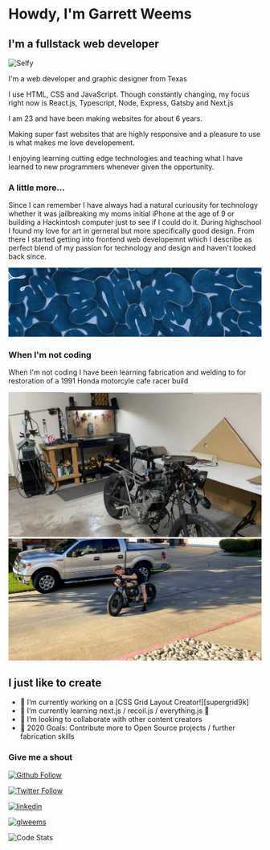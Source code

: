 # Howdy, I'm Garrett Weems

## I'm a fullstack web developer

![Selfy](./src/assets/selfy.png)

I'm a web developer and graphic designer from Texas

I use HTML, CSS and JavaScript. Though constantly changing, my focus right now is React.js, Typescript, Node, Express, Gatsby and Next.js

I am 23 and have been making websites for about 6 years.

Making super fast websites that are highly responsive and a pleasure to use is what makes me love developement.

I enjoying learning cutting edge technologies and teaching what I have learned to new programmers whenever given the opportunity.

### A little more...

Since I can remember I have always had a natural curiousity for technology whether it was jailbreaking my moms initial iPhone at the age of 9 or building a Hackintosh computer just to see if I could do it. During highschool I found my love for art in gerneral but more specifically good design. From there I started getting into frontend web developemnt which I describe as perfect blend of my passion for technology and design and haven't looked back since.

![Painting](src/assets/painting.jpg)

### When I'm not coding

When I'm not coding I have been learning fabrication and welding to for restoration of a 1991 Honda motorcyle cafe racer build

![Fabrication](src/assets/shop.png)
![Motorcycle Project](src/assets/cafe_cruiser.jpg)

## I just like to create

- 🔭 I’m currently working on a [CSS Grid Layout Creator!][supergrid9k]
- 🌱 I’m currently learning next.js / recoil.js / everything.js 🤣
- 👯 I’m looking to collaborate with other content creators
- 🥅 2020 Goals: Contribute more to Open Source projects / further fabrication skills

### Give me a shout

[![Github Follow](https://img.shields.io/github/followers/glweems?label=follow&style=social)][github]

[![Twitter Follow](https://img.shields.io/twitter/follow/garrettlweems?style=social)](https://twitter.com/intent/follow?screen_name=garrettlweems&tw_p=followbutton)

[![linkedin](https://img.shields.io/static/v1?logo=linkedin&label=linkedin&style=social&message=glweems&color=blue)][linkedin]

[![glweems](https://img.shields.io/badge/website-glweems.com-blue)][website]

![Code Stats](https://github-readme-stats.codestackr.vercel.app/api?username=glweems&show_icons=true&hide_border=true)

[github]: https://github.com/glweems
[website]: https://glweems.com
[instagram]: https://instagram.com/glweems
[linkedin]: https://linkedin.com/in/glweems
